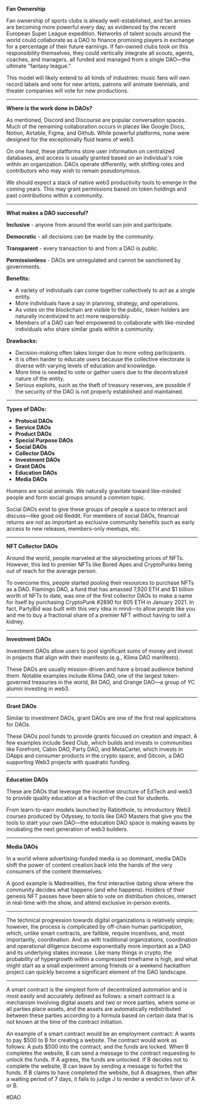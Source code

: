 **Fan Ownership**

Fan ownership of sports clubs is already well-established, and fan armies are becoming more powerful every day, as evidenced by the recent European Super League expedition. Networks of talent scouts around the world could collaborate as a DAO to finance promising players in exchange for a percentage of their future earnings. If fan-owned clubs took on this responsibility themselves, they could vertically integrate all scouts, agents, coaches, and managers, all funded and managed from a single DAO—the ultimate "fantasy league."

This model will likely extend to all kinds of industries: music fans will own record labels and vote for new artists, patrons will animate biennials, and theater companies will vote for new productions.

---

**Where is the work done in DAOs?**

As mentioned, Discord and Discourse are popular conversation spaces. Much of the remaining collaboration occurs in places like Google Docs, Notion, Airtable, Figma, and Github. While powerful platforms, none were designed for the exceptionally fluid teams of web3.

On one hand, these platforms store user information on centralized databases, and access is usually granted based on an individual's role within an organization. DAOs operate differently, with shifting roles and contributors who may wish to remain pseudonymous.

We should expect a stack of native web3 productivity tools to emerge in the coming years. This may grant permissions based on token holdings and past contributions within a community.

---

**What makes a DAO successful?**

**Inclusive** - anyone from around the world can join and participate.

**Democratic** - all decisions can be made by the community.

**Transparent** - every transaction to and from a DAO is public.

**Permissionless** - DAOs are unregulated and cannot be sanctioned by governments.

**Benefits:**

- A variety of individuals can come together collectively to act as a single entity.
- More individuals have a say in planning, strategy, and operations.
- As votes on the blockchain are visible to the public, token holders are naturally incentivized to act more responsibly.
- Members of a DAO can feel empowered to collaborate with like-minded individuals who share similar goals within a community.

**Drawbacks:**

- Decision-making often takes longer due to more voting participants.
- It is often harder to educate users because the collective electorate is diverse with varying levels of education and knowledge.
- More time is needed to vote or gather users due to the decentralized nature of the entity.
- Serious exploits, such as the theft of treasury reserves, are possible if the security of the DAO is not properly established and maintained.

---

**Types of DAOs:**

- **Protocol DAOs**
- **Service DAOs**
- **Product DAOs**
- **Special Purpose DAOs**
- **Social DAOs**
- **Collector DAOs**
- **Investment DAOs**
- **Grant DAOs**
- **Education DAOs**
- **Media DAOs**

Humans are social animals. We naturally gravitate toward like-minded people and form social groups around a common topic.

Social DAOs exist to give these groups of people a space to interact and discuss—like good old Reddit. For members of social DAOs, financial returns are not as important as exclusive community benefits such as early access to new releases, members-only meetups, etc.

---

**NFT Collector DAOs**

Around the world, people marveled at the skyrocketing prices of NFTs. However, this led to premier NFTs like Bored Apes and CryptoPunks being out of reach for the average person.

To overcome this, people started pooling their resources to purchase NFTs as a DAO. Flamingo DAO, a fund that has amassed 7,920 ETH and $1 billion worth of NFTs to date, was one of the first collector DAOs to make a name for itself by purchasing CryptoPunk #2890 for 605 ETH in January 2021. In fact, PartyBid was built with this very idea in mind—to allow people like you and me to buy a fractional share of a premier NFT without having to sell a kidney.

---

**Investment DAOs**

Investment DAOs allow users to pool significant sums of money and invest in projects that align with their manifesto (e.g., Klima DAO manifesto).

These DAOs are usually mission-driven and have a broad audience behind them. Notable examples include Klima DAO, one of the largest token-governed treasuries in the world, Bit DAO, and Orange DAO—a group of YC alumni investing in web3.

---

**Grant DAOs**

Similar to investment DAOs, grant DAOs are one of the first real applications for DAOs.

These DAOs pool funds to provide grants focused on creation and impact. A few examples include Seed Club, which builds and invests in communities like Forefront, Cabin DAO, Party DAO, and MetaCartel, which invests in DApps and consumer products in the crypto space, and Gitcoin, a DAO supporting Web3 projects with quadratic funding.

---

**Education DAOs**

These are DAOs that leverage the incentive structure of EdTech and web3 to provide quality education at a fraction of the cost for students.

From learn-to-earn models launched by Rabbithole, to introductory Web3 courses produced by Odyssey, to tools like DAO Masters that give you the tools to start your own DAO—the education DAO space is making waves by incubating the next generation of web3 builders.

---

**Media DAOs**

In a world where advertising-funded media is so dominant, media DAOs shift the power of content creation back into the hands of the very consumers of the content themselves.

A good example is Madrealities, the first interactive dating show where the community decides what happens (and who happens). Holders of their genesis NFT passes have been able to vote on distribution choices, interact in real-time with the show, and attend exclusive in-person events.

---

The technical progression towards digital organizations is relatively simple; however, the process is complicated by off-chain human participation, which, unlike smart contracts, are fallible, require incentives, and, most importantly, coordination. And as with traditional organizations, coordination and operational diligence become exponentially more important as a DAO and its underlying stakes increase. Like many things in crypto, the probability of hypergrowth within a compressed timeframe is high, and what might start as a small experiment among friends or a weekend hackathon project can quickly become a significant element of the DAO landscape.

---

A smart contract is the simplest form of decentralized automation and is most easily and accurately defined as follows: a smart contract is a mechanism involving digital assets and two or more parties, where some or all parties place assets, and the assets are automatically redistributed between these parties according to a formula based on certain data that is not known at the time of the contract initiation.

An example of a smart contract would be an employment contract: A wants to pay $500 to B for creating a website. The contract would work as follows: A puts $500 into the contract, and the funds are locked. When B completes the website, B can send a message to the contract requesting to unlock the funds. If A agrees, the funds are unlocked. If B decides not to complete the website, B can leave by sending a message to forfeit the funds. If B claims to have completed the website, but A disagrees, then after a waiting period of 7 days, it falls to judge J to render a verdict in favor of A or B.


#DAO 